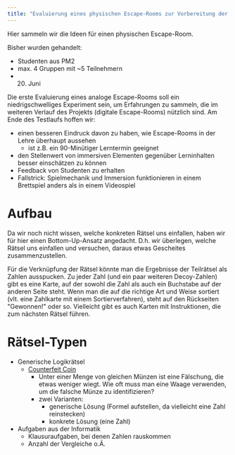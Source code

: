 ```yaml
---
title: "Evaluierung eines physischen Escape-Rooms zur Vorbereitung der Implementierungsphase"
---
```


Hier sammeln wir die Ideen für einen physischen Escape-Room.

Bisher wurden gehandelt:

- Studenten aus PM2
- max. 4 Gruppen mit ~5 Teilnehmern
- 20. Juni

Die erste Evaluierung eines analoge Escape-Rooms soll ein niedrigschwelliges Experiment sein, um Erfahrungen zu sammeln, die im weiteren Verlauf des Projekts (digitale Escape-Rooms) nützlich sind.
Am Ende des Testlaufs hoffen wir:

- einen besseren Eindruck davon zu haben, wie Escape-Rooms in der Lehre überhaupt aussehen
  - ist z.B. ein 90-Minütiger Lerntermin geeignet
- den Stellenwert von immersiven Elementen gegenüber Lerninhalten besser einschätzen zu können
- Feedback von Studenten zu erhalten
- Fallstrick: Spielmechanik und Immersion funktionieren in einem Brettspiel anders als in einem Videospiel

# Aufbau

Da wir noch nicht wissen, welche konkreten Rätsel uns einfallen, haben wir für hier einen Bottom-Up-Ansatz angedacht. D.h. wir überlegen, welche Rätsel uns einfallen und versuchen, daraus etwas Gescheites zusammenzustellen.

Für die Verknüpfung der Rätsel könnte man die Ergebnisse der Teilrätsel als Zahlen ausspucken. Zu jeder Zahl (und ein paar weiteren Decoy-Zahlen) gibt es eine Karte, auf der sowohl die Zahl als auch ein Buchstabe auf der anderen Seite steht. Wenn man die auf die richtige Art und Weise sortiert (vlt. eine Zahlkarte mit einem Sortierverfahren), steht auf den Rückseiten "Gewonnen!" oder so.
Vielleicht gibt es auch Karten mit Instruktionen, die zum nächsten Rätsel führen.

# Rätsel-Typen


- Generische Logikrätsel
  - [Counterfeit Coin](https://www.quantamagazine.org/seeking-mathematical-truth-in-counterfeit-coin-puzzles-20220729/)
    - Unter einer Menge von gleichen Münzen ist eine Fälschung, die etwas weniger wiegt. Wie oft muss man eine Waage verwenden, um die falsche Münze zu identifizieren?
    - zwei Varianten:
      - generische Lösung (Formel aufstellen, da vielleicht eine Zahl reinstecken)
      - konkrete Lösung (eine Zahl)
- Aufgaben aus der Informatik
  - Klausuraufgaben, bei denen Zahlen rauskommen
  - Anzahl der Vergleiche o.Ä.
